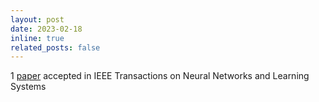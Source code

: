 ```yaml
---
layout: post
date: 2023-02-18
inline: true
related_posts: false
---
```


1 <a href="https://ieeexplore.ieee.org/document/10113700" target="_blank">paper</a> accepted in IEEE Transactions on Neural Networks and Learning Systems
